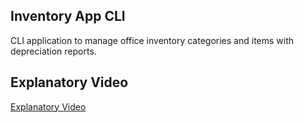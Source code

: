 ## Inventory App CLI

CLI application to manage office inventory categories and items with depreciation reports.

## Explanatory Video

[Explanatory Video](https://drive.google.com/file/d/1lhUs6-T1RNgByFJhXnLLFDSsWysvFQD4/view?usp=sharing)